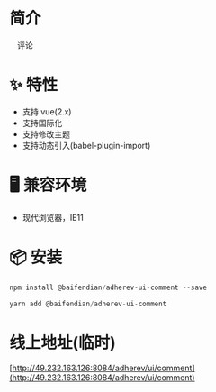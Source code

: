 # 简介
&ensp;&ensp;评论

# ✨ 特性
- 支持 vue(2.x)
- 支持国际化
- 支持修改主题
- 支持动态引入(babel-plugin-import)

# 🖥 兼容环境
- 现代浏览器，IE11

# 📦 安装
```javascript
npm install @baifendian/adherev-ui-comment --save
``` 

```javascript
yarn add @baifendian/adherev-ui-comment
```

# 线上地址(临时)
[http://49.232.163.126:8084/adherev/ui/comment](http://49.232.163.126:8084/adherev/ui/comment)
